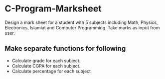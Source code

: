 # C-Program-Marksheet
Design a mark sheet for a student with 5 subjects including Math, Physics, Electronics, Islamiat and Computer Programming.
Take marks as input from user. 
## Make separate functions for following
* Calculate grade for each subject.
* Calculate CGPA for each subject. 
* Calculate percentage for each subject
